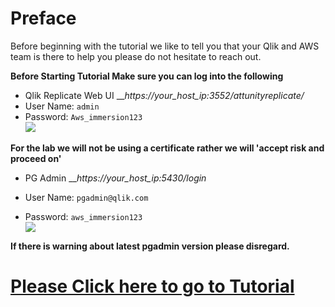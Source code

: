 
# Preface

Before beginning with the tutorial we like to tell you that your Qlik and AWS team is there to help you please do not hesitate to reach out.

__Before Starting Tutorial Make sure you can log into the following__ 

* Qlik Replicate Web UI
___https://your_host_ip:3552/attunityreplicate/_
* User Name: `admin`
* Password: `Aws_immersion123`  
![](/images/logon_replicate.jpg)

__For the lab we will not be using a certificate rather we will 'accept risk and proceed on'__

* PG Admin
___https://your_host_ip:5430/login_

* User Name: `pgadmin@qlik.com`
* Password: `aws_immersion123`  
![](/images/pgadmin.jpg)

__If there is warning about latest pgadmin version please disregard.__

# [Please Click here to go to Tutorial](../tutorials) 